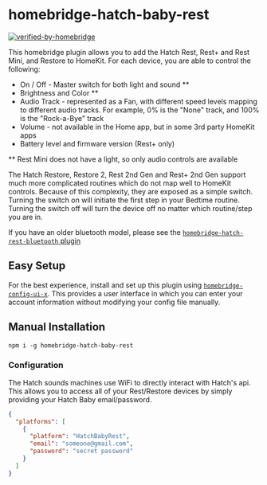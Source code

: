 # homebridge-hatch-baby-rest

[![verified-by-homebridge](https://badgen.net/badge/homebridge/verified/purple)](https://github.com/homebridge/homebridge/wiki/Verified-Plugins)

This homebridge plugin allows you to add the Hatch Rest, Rest+ and Rest Mini, and Restore to HomeKit. For each device, you are able to control the following:

- On / Off - Master switch for both light and sound \*\*
- Brightness and Color \*\*
- Audio Track - represented as a Fan, with different speed levels mapping to different audio tracks. For example, 0% is the "None" track, and 100% is the "Rock-a-Bye" track
- Volume - not available in the Home app, but in some 3rd party HomeKit apps
- Battery level and firmware version (Rest+ only)

\*\* Rest Mini does not have a light, so only audio controls are available

The Hatch Restore, Restore 2, Rest 2nd Gen and Rest+ 2nd Gen support much more complicated routines which do not map well to HomeKit controls. Because of this complexity, they are exposed as a simple switch. Turning the switch on will initiate the first step in your Bedtime routine. Turning the switch off will turn the device off no matter which routine/step you are in.

If you have an older bluetooth model, please see the [`homebridge-hatch-rest-bluetooth` plugin](../homebridge-hatch-rest-bluetooth)

## Easy Setup

For the best experience, install and set up this plugin using [`homebridge-config-ui-x`](https://www.npmjs.com/package/homebridge-config-ui-x).
This provides a user interface in which you can enter your account information without modifying your config file manually.

## Manual Installation

`npm i -g homebridge-hatch-baby-rest`

### Configuration

The Hatch sounds machines use WiFi to directly interact with Hatch's api. This allows you to access all of your Rest/Restore devices by simply providing your Hatch Baby email/password.

```json
{
  "platforms": [
    {
      "platform": "HatchBabyRest",
      "email": "someone@gmail.com",
      "password": "secret password"
    }
  ]
}
```
